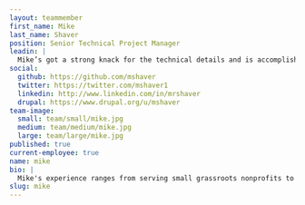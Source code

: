 ```yaml
---
layout: teammember
first_name: Mike
last_name: Shaver
position: Senior Technical Project Manager
leadin: |
  Mike’s got a strong knack for the technical details and is accomplished at spearheading digital initiatives for large nonprofits. He has all the traits of an expert cat-herder. And he's apparently never tweeted a day in his life. Too busy managing the nitty-gritty, we assume.
social:
  github: https://github.com/mshaver
  twitter: https://twitter.com/mshaver1
  linkedin: http://www.linkedin.com/in/mrshaver
  drupal: https://www.drupal.org/u/mshaver
team-image:
  small: team/small/mike.jpg
  medium: team/medium/mike.jpg
  large: team/large/mike.jpg
published: true
current-employee: true
name: mike
bio: |
  Mike's experience ranges from serving small grassroots nonprofits to large broadcasting organizations. He was heavily involved in the web design and information architecture of some of Boston’s WGBH popular digital programming, such as American Experience and NOVA. Mike joined the ThinkShout team so that he could continue his work with socially responsible organizations, and he brings a wealth of technical project management experience with him. While he’s got a number of project-related accomplishments under his belt, he says he’s most proud of being a father of three girls who’d rather be fairies and demons than Disney princesses. When he’s not wrangling his kids, he’s enjoying outdoor sports like fly fishing and windsurfing.
slug: mike
---
```

